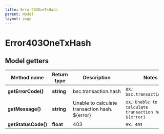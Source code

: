```yaml
---
title: Error403OneTxHash
parent: Model
layout: page
---
```


# Error403OneTxHash

## Model getters

Method name | Return type | Description | Notes
------------ | ------------- | ------------- | -------------
**getErrorCode()** | **string** | bsc.transaction.hash | ex.: `bsc.transaction.hash`
**getMessage()** | **string** | Unable to calculate transaction hash. ${error} | ex.: `Unable to calculate transaction hash. ${error}`
**getStatusCode()** | **float** | 403 | ex.: `403`

